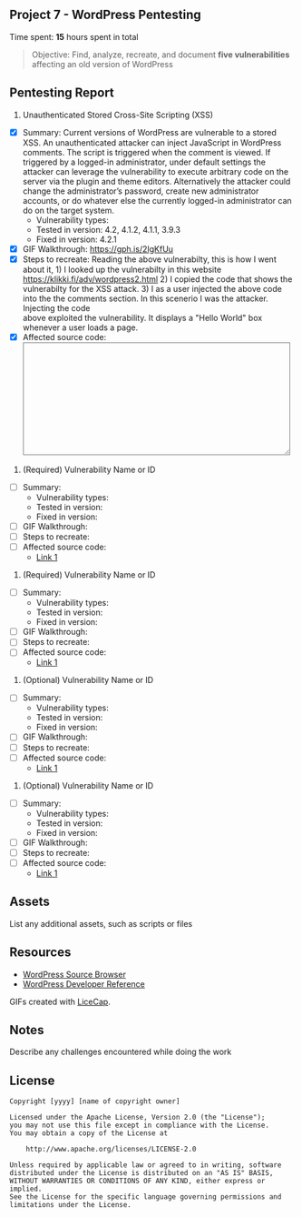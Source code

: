 ## Project 7 - WordPress Pentesting

Time spent: **15** hours spent in total

> Objective: Find, analyze, recreate, and document **five vulnerabilities** affecting an old version of WordPress

## Pentesting Report

1. Unauthenticated Stored Cross-Site Scripting (XSS)
  - [X] Summary: Current versions of WordPress are vulnerable to a stored XSS. An unauthenticated attacker can inject JavaScript in WordPress comments. The script is triggered when the comment is viewed. If triggered by a logged-in administrator, under default settings the attacker can leverage the vulnerability to execute arbitrary code on the server via the plugin and theme editors. Alternatively the attacker could change the administrator’s password, create new administrator accounts, or do whatever else the currently logged-in administrator can do on the target system.  
    - Vulnerability types:
    - Tested in version: 4.2, 4.1.2, 4.1.1, 3.9.3 
    - Fixed in version: 4.2.1
  - [X] GIF Walkthrough: https://gph.is/2IgKfUu 
  - [x] Steps to recreate: Reading the above vulnerabilty, this is how I went about it,
        1) I looked up the vulnerabilty in this website https://klikki.fi/adv/wordpress2.html
        2) I copied the code that shows the vulnerabilty for the XSS attack. 
            ***<a title='x onmouseover=alert(unescape(/hello%20world/.source)) style=position:absolute;left:0;top:0;width:5000px;                height:5000px  AAAAAAAAAAAA...[64 kb]..AAA'></a>***
        3) I as a user injected the above code into the the comments section. In this scenerio I was the attacker. Injecting the code      
           above exploited the vulnerability. It displays a "Hello World" box whenever a user loads a page.
  - [X] Affected source code:
     <textarea id="comment" name="comment" cols="45" rows="8" aria-describedby="form-allowed-tags" aria-required="true"      required="required" data-gramm="true" data-txt_gramm_id="bd582786-fe34-3cf3-2756-b92e2409e51c" data-gramm_id="bd582786-fe34-3cf3-2756-b92e2409e51c" spellcheck="false" data-gramm_editor="true" style="background: transparent none repeat scroll 0% 0% !important; z-index: auto; position: relative; line-height: 24px; font-size: 16px; transition: none 0s ease 0s;"></textarea>
1. (Required) Vulnerability Name or ID
  - [ ] Summary: 
    - Vulnerability types:
    - Tested in version:
    - Fixed in version: 
  - [ ] GIF Walkthrough: 
  - [ ] Steps to recreate: 
  - [ ] Affected source code:
    - [Link 1](https://core.trac.wordpress.org/browser/tags/version/src/source_file.php)
1. (Required) Vulnerability Name or ID
  - [ ] Summary: 
    - Vulnerability types:
    - Tested in version:
    - Fixed in version: 
  - [ ] GIF Walkthrough: 
  - [ ] Steps to recreate: 
  - [ ] Affected source code:
    - [Link 1](https://core.trac.wordpress.org/browser/tags/version/src/source_file.php)
1. (Optional) Vulnerability Name or ID
  - [ ] Summary: 
    - Vulnerability types:
    - Tested in version:
    - Fixed in version: 
  - [ ] GIF Walkthrough: 
  - [ ] Steps to recreate: 
  - [ ] Affected source code:
    - [Link 1](https://core.trac.wordpress.org/browser/tags/version/src/source_file.php)
1. (Optional) Vulnerability Name or ID
  - [ ] Summary: 
    - Vulnerability types:
    - Tested in version:
    - Fixed in version: 
  - [ ] GIF Walkthrough: 
  - [ ] Steps to recreate: 
  - [ ] Affected source code:
    - [Link 1](https://core.trac.wordpress.org/browser/tags/version/src/source_file.php) 

## Assets

List any additional assets, such as scripts or files

## Resources

- [WordPress Source Browser](https://core.trac.wordpress.org/browser/)
- [WordPress Developer Reference](https://developer.wordpress.org/reference/)

GIFs created with [LiceCap](http://www.cockos.com/licecap/).

## Notes

Describe any challenges encountered while doing the work

## License

    Copyright [yyyy] [name of copyright owner]

    Licensed under the Apache License, Version 2.0 (the "License");
    you may not use this file except in compliance with the License.
    You may obtain a copy of the License at

        http://www.apache.org/licenses/LICENSE-2.0

    Unless required by applicable law or agreed to in writing, software
    distributed under the License is distributed on an "AS IS" BASIS,
    WITHOUT WARRANTIES OR CONDITIONS OF ANY KIND, either express or implied.
    See the License for the specific language governing permissions and
    limitations under the License.
